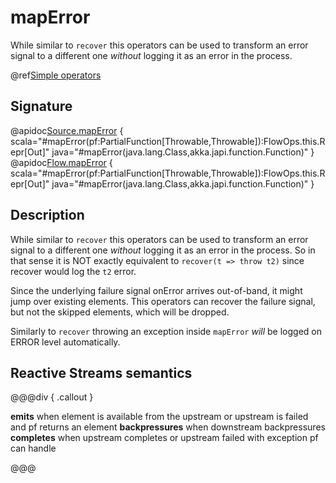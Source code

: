 # mapError

While similar to `recover` this operators can be used to transform an error signal to a different one *without* logging it as an error in the process.

@ref[Simple operators](../index.md#simple-operators)

## Signature

@apidoc[Source.mapError](Source) { scala="#mapError(pf:PartialFunction[Throwable,Throwable]):FlowOps.this.Repr[Out]" java="#mapError(java.lang.Class,akka.japi.function.Function)" }
@apidoc[Flow.mapError](Flow) { scala="#mapError(pf:PartialFunction[Throwable,Throwable]):FlowOps.this.Repr[Out]" java="#mapError(java.lang.Class,akka.japi.function.Function)" }


## Description

While similar to `recover` this operators can be used to transform an error signal to a different one *without* logging
it as an error in the process. So in that sense it is NOT exactly equivalent to `recover(t => throw t2)` since recover
would log the `t2` error.

Since the underlying failure signal onError arrives out-of-band, it might jump over existing elements.
This operators can recover the failure signal, but not the skipped elements, which will be dropped.

Similarly to `recover` throwing an exception inside `mapError` _will_ be logged on ERROR level automatically.

## Reactive Streams semantics

@@@div { .callout }

**emits** when element is available from the upstream or upstream is failed and pf returns an element
**backpressures** when downstream backpressures
**completes** when upstream completes or upstream failed with exception pf can handle

@@@


